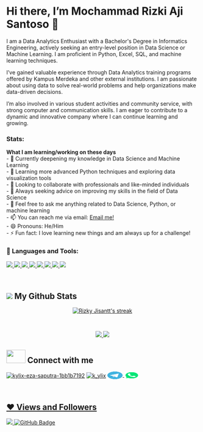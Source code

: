 # Hi there, I’m Mochammad Rizki Aji Santoso 👋

I am a Data Analytics Enthusiast with a Bachelor's Degree in Informatics Engineering, actively seeking an entry-level position in Data Science or Machine Learning. I am proficient in Python, Excel, SQL, and machine learning techniques.

I’ve gained valuable experience through Data Analytics training programs offered by Kampus Merdeka and other external institutions. I am passionate about using data to solve real-world problems and help organizations make data-driven decisions.

I’m also involved in various student activities and community service, with strong computer and communication skills. I am eager to contribute to a dynamic and innovative company where I can continue learning and growing.

### Stats:
<summary><strong>What I am learning/working on these days</strong></summary> 
- 🔭 Currently deepening my knowledge in Data Science and Machine Learning </br>
- 🌱 Learning more advanced Python techniques and exploring data visualization tools </br>
- 👯 Looking to collaborate with professionals and like-minded individuals </br>
- 🤔 Always seeking advice on improving my skills in the field of Data Science </br>
- 💬 Feel free to ask me anything related to Data Science, Python, or machine learning </br>
- 📫 You can reach me via email: <a href="mailto:moch.rizkiaji@gmail.com">Email me!</a> </br>
- 😄 Pronouns: He/Him </br>
- ⚡ Fun fact: I love learning new things and am always up for a challenge!</br>

### 🚀 Languages and Tools:
<p align="left"> 
 <a href="https://www.python.org" target="_blank"> <img src="https://img.icons8.com/color/48/000000/python.png"/> </a> 
 <a href="https://www.mysql.com/" target="_blank"> <img src="https://img.icons8.com/color/48/000000/mysql.png"/> </a> 
 <a href="https://www.git-scm.com/" target="_blank"> <img src="https://img.icons8.com/color/48/000000/git.png"/> </a>
 <a href="https://developer.mozilla.org/en-US/docs/Web/HTML" target="_blank"> <img src="https://img.icons8.com/color/48/000000/html-5.png"/> </a> 
 <a href="https://developer.mozilla.org/en-US/docs/Web/CSS" target="_blank"> <img src="https://img.icons8.com/color/48/000000/css3.png"/> </a> 
 <a href="https://developer.mozilla.org/en-US/docs/Web/JavaScript" target="_blank"> <img src="https://img.icons8.com/color/48/000000/javascript.png"/> </a> 
 <a href="https://www.php.net/" target="_blank"> <img src="https://img.icons8.com/officel/48/000000/php-logo.png"/> </a> 
 <a href="https://www.canva.com/" target="_blank"> <img src="https://img.icons8.com/color/48/000000/canva.png"/> </a> 
</p>

<br/> 
<h2 align="left"><img src = "https://media.giphy.com/media/RVWSqOsgDAq0W3051o/giphy.gif" width = 48px> My Github Stats</h2>
<p align="center">
    <a href="https://github.com/rizkyjisantt-dev/github-readme-streak-stats">
        <img title="🔥 Get streak stats for your profile at git.io/streak-stats" alt="Rizky Jisantt's streak" src="https://github-readme-streak-stats.herokuapp.com/?user=rizkyjisantt-dev&theme=black-ice&hide_border=true&stroke=0000&background=060A0CD0"/>
    </a>
</p> <br/>
<p align="center">
<a href="https://github.com/rizkyjisantt-dev">
  <img height="180em" src="https://github-readme-stats-eight-theta.vercel.app/api?username=rizkyjisantt-dev&show_icons=true&theme=algolia&include_all_commits=true&count_private=true"/>
  <img height="180em" src="https://github-readme-stats-eight-theta.vercel.app/api/top-langs/?username=rizkyjisantt-dev&layout=compact&langs_count=8&theme=algolia"/>
</a>

<h2 align="left"><img src='https://raw.githubusercontent.com/ShahriarShafin/ShahriarShafin/main/Assets/handshake.gif' height="35" width="50px"> Connect with me</h2>
<p align="left">
  <a href="https://linkedin.com/in/moch-rizki/" target="blank"><img align="center" src="https://raw.githubusercontent.com/rahuldkjain/github-profile-readme-generator/master/src/images/icons/Social/linked-in-alt.svg" alt="kylix-eza-saputra-1bb1b7192" height="20" width="40" /></a>
  <a href="https://instagram.com/rizky_jisantt" target="blank"><img align="center" src="https://raw.githubusercontent.com/rahuldkjain/github-profile-readme-generator/master/src/images/icons/Social/instagram.svg" alt="k_ylix" height="20" width="40" /></a>
  <a href="https://t.me/rizkyluxszerr" target="_blank"><img align="center" alt="Telegram" height="20" width="40" src="https://github.com/reski-mulud-muchamad/reski-mulud-muchamad/blob/main/logo-svg/telegram.svg" />
  <a href="https://wa.me/6282131802771" target="_blank"><img align="center" alt="WhatsApp" height="20" width="40" src="https://github.com/reski-mulud-muchamad/reski-mulud-muchamad/blob/main/logo-svg/whatsapp.svg" />
</p><br/>

## ❤ Views and Followers
<a href="https://github.com/Meghna-DAS/github-profile-views-counter">
    <img src="https://komarev.com/ghpvc/?username=rizkyjisantt-dev">
</a>
<a href="https://github.com/rizkyjisantt-devt?tab=followers"><img src="https://img.shields.io/github/followers/nicola-alivant?label=Followers&style=social" alt="GitHub Badge"></a>

